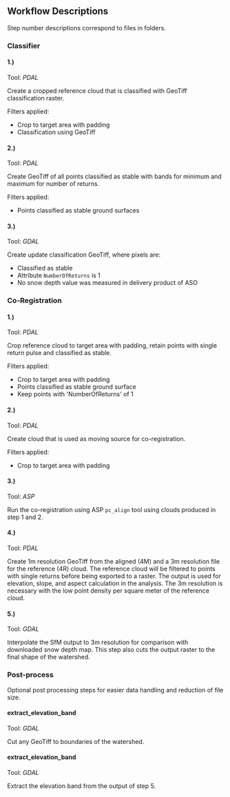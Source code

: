 ## Workflow Descriptions
Step number descriptions correspond to files in folders.

### Classifier
#### 1.)
Tool: _PDAL_

Create a cropped reference cloud that is classified with GeoTiff classification
raster.

Filters applied:
* Crop to target area with padding
* Classification using GeoTiff

#### 2.)
Tool: _PDAL_

Create GeoTiff of all points classified as stable with bands for minimum and
maximum for number of returns.

Filters applied:
* Points classified as stable ground surfaces

#### 3.)
Tool: _GDAL_

Create update classification GeoTiff, where pixels are:
* Classified as stable
* Attribute `NumberOfReturns` is 1
* No snow depth value was measured in delivery product of ASO

### Co-Registration
#### 1.)
Tool: _PDAL_

Crop reference cloud to target area with padding, retain points with single 
return pulse and classified as stable.

Filters applied:
* Crop to target area with padding
* Points classified as stable ground surface
* Keep points with 'NumberOfReturns' of 1

#### 2.)
Tool: _PDAL_

Create cloud that is used as moving source for co-registration.

Filters applied:
* Crop to target area with padding

#### 3.)
Tool: _ASP_

Run the co-registration using ASP `pc_align` tool using clouds produced in
step 1 and 2.

#### 4.)
Tool: _PDAL_

Create 1m resolution GeoTiff from the aligned (4M) and a 3m resolution file for
the reference (4R) cloud. 
The reference cloud will be filtered to points with single returns before
being exported to a raster. The output is used for elevation, slope, and aspect
calculation in the analysis. The 3m resolution is necessary with the low point
density per square meter of the reference cloud.

#### 5.)
Tool: _GDAL_

Interpolate the SfM output to 3m resolution for comparison with downloaded 
snow depth map. This step also cuts the output raster to the final shape of the
watershed.

### Post-process

Optional post processing steps for easier data handling and reduction of file 
size.

#### extract_elevation_band

Tool: _GDAL_

Cut any GeoTiff to boundaries of the watershed.

#### extract_elevation_band

Tool: _GDAL_

Extract the elevation band from the output of step 5. 
